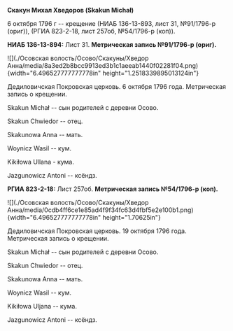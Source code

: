 **Скакун Михал Хведоров (Skakun Michał)**

6 октября 1796 г -- крещение (НИАБ 136-13-893, лист 31, №91/1796-р
(ориг)), (РГИА 823-2-18, лист 257об, №54/1796-р (коп)).

**НИАБ 136-13-894:** Лист 31. **Метрическая запись №91/1796-р (ориг).**

![](./Осовская волость/Осово/Скакуны/Хведор Анна/media/8a3ed2b8bcc9913ed3b1c1aeeab1440f02281f04.png){width="6.496527777777778in"
height="1.2518339895013124in"}

Дедиловичская Покровская церковь. 6 октября 1796 года. Метрическая
запись о крещении.

Skakun Michał -- сын родителей с деревни Осовo.

Skakun Chwiedor -- отец.

Skakunowa Anna -- мать.

Woynicz Wasil -- кум.

Kikiłowa Ullana - кума.

Jazgunowicz Antoni -- ксёндз.

**РГИА 823-2-18:** Лист 257об. **Метрическая запись №54/1796-р (коп).**

![](./Осовская волость/Осово/Скакуны/Хведор Анна/media/0cdb4ff6ce1e85ad4f9f34fc63d4fbf5e2e100b1.png){width="6.496527777777778in"
height="1.70625in"}

Дедиловичская Покровская церковь. 19 октября 1796 года. Метрическая
запись о крещении.

Skakun Michał -- сын родителей с деревни Осово.

Skakun Chwiedor -- отец.

Skakunowa Anna -- мать.

Woynicz Wasil -- кум.

Kikiłowa Uljana -- кума.

Jazgunowicz Antoni -- ксёндз.
